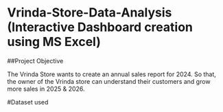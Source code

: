 # Vrinda-Store-Data-Analysis (Interactive Dashboard creation using MS Excel)
##Project Objective

The Vrinda Store wants to create an annual sales report for 2024. So that, the owner of the Vrinda store can understand their customers and grow more sales in 2025 & 2026.

#Dataset used
